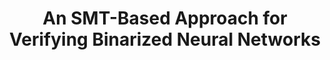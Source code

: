 ---
title:  "An SMT-Based Approach for Verifying Binarized Neural Networks"
collection: publications
venue: Tools and Algorithms for the Construction and Analysis of Systems (TACAS'21)
bibtex: '../files/amir-2021-SMT.bib'
paperurl: 'https://arxiv.org/abs/2011.02948'
codeurl: 'https://github.com/guyam2/BNN_Verification_Artifact'
link:
authors: Guy Amir, Haoze Wu, Clark Barrett, Guy Katz
honor:
equal:
---